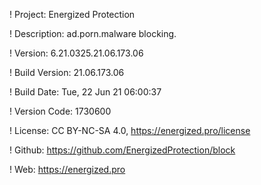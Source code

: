! Project: Energized Protection

! Description: ad.porn.malware blocking.

! Version: 6.21.0325.21.06.173.06

! Build Version: 21.06.173.06

! Build Date: Tue, 22 Jun 21 06:00:37

! Version Code: 1730600

! License: CC BY-NC-SA 4.0, https://energized.pro/license

! Github: https://github.com/EnergizedProtection/block

! Web: https://energized.pro
